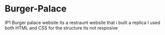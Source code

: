 # Burger-Palace
IP1
Burger palace website its a restraunt website that i  built a replica
I used both HTML and CSS  for the structure its not resposive
